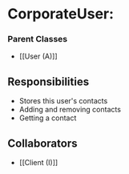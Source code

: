 # CorporateUser:
### Parent Classes 
- [[User (A)]]

## Responsibilities
- Stores this user's contacts
- Adding and removing contacts
- Getting a contact

## Collaborators
- [[Client (I)]]